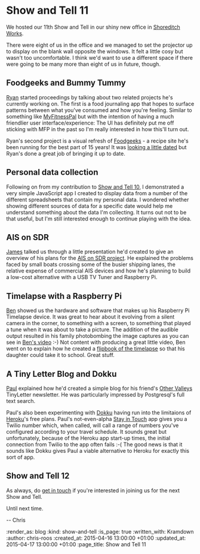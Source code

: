 Show and Tell 11
================

We hosted our 11th Show and Tell in our shiny new office in [Shoreditch Works][].

There were eight of us in the office and we managed to set the projector up to display on the blank wall opposite the windows. It felt a little cosy but wasn't too uncomfortable. I think we'd want to use a different space if there were going to be many more than eight of us in future, though.

## Foodgeeks and Bummy Tummy

[Ryan][] started proceedings by talking about two related projects he's currently working on. The first is a food journaling app that hopes to surface patterns between what you've consumed and how you're feeling. Similar to something like [MyFitnessPal][] but with the intention of having a much friendlier user interface/experience: The UI has definitely put me off sticking with MFP in the past so I'm really interested in how this'll turn out.

Ryan's second project is a visual refresh of [Foodgeeks][] - a recipe site he's been running for the best part of 15 years! It was [looking a little dated][foodgeeks-old] but Ryan's done a great job of bringing it up to date.

## Personal data collection

Following on from my contribution to [Show and Tell 10][], I demonstrated a very simple JavaScript app I created to display data from a number of the different spreadsheets that contain my personal data. I wondered whether showing different sources of data for a specific date would help me understand something about the data I'm collecting. It turns out not to be that useful, but I'm still interested enough to continue playing with the idea.

## AIS on SDR

[James][] talked us through a little presentation he'd created to give an overview of his plans for the [AIS on SDR project][]. He explained the problems faced by small boats crossing some of the busier shipping lanes, the relative expense of commercial AIS devices and how he's planning to build a low-cost alternative with a USB TV Tuner and Raspberry Pi.

## Timelapse with a Raspberry Pi

[Ben][] showed us the hardware and software that makes up his Raspberry Pi Timelapse device. It was great to hear about it evolving from a silent camera in the corner, to something with a screen, to something that played a tune when it was about to take a picture. The addition of the audible output resulted in his family photobombing the image captures as you can see in [Ben's video][] :-) Not content with producing a great little video, Ben went on to explain how he created a [flipbook of the timelapse][] so that his daughter could take it to school. Great stuff.

## A Tiny Letter Blog and Dokku

[Paul][] explained how he'd created a simple blog for his friend's [Other Valleys][] TinyLetter newsletter. He was particularly impressed by Postgresql's full text search.

Paul's also been experimenting with [Dokku][] having run into the limitaions of [Heroku][]'s free plans. Paul's not-even-alpha [Stay in Touch][] app gives you a Twilio number which, when called, will call a range of numbers you've configured according to your travel schedule. It sounds great but unfortunately, because of the Heroku app start-up times, the initial connection from Twilio to the app often fails :-( The good news is that it sounds like Dokku gives Paul a viable alternative to Heroku for exactly this sort of app.

## Show and Tell 12

As always, do [get in touch][] if you're interested in joining us for the next Show and Tell.

Until next time.

-- Chris

[AIS on SDR project]: https://github.com/freerange/ais-on-sdr/wiki
[Ben]: https://twitter.com/beng
[Ben's video]: https://www.youtube.com/watch?v=CQdIiMSg2KE
[Dokku]: https://github.com/progrium/dokku
[flipbook of the timelapse]: https://twitter.com/beng/status/580147488021155841
[foodgeeks-old]: https://web.archive.org/web/20150314235121/http://www.foodgeeks.com/
[Foodgeeks]: http://www.foodgeeks.com/recipes?order_by=rating
[get in touch]: /contact
[Heroku]: https://www.heroku.com/
[James]: /james-mead
[MyFitnessPal]: https://www.myfitnesspal.com/
[Other Valleys]: http://other-valleys.herokuapp.com/
[Paul]: http://po-ru.com/
[Ryan]: http://ryansnyder.me/
[Shoreditch Works]: http://shoreditchworks.com/
[Show and Tell 10]: /show-and-tell-10
[Stay in Touch]: https://stay-in-touch.herokuapp.com/

:render_as: blog
:kind: show-and-tell
:is_page: true
:written_with: Kramdown
:author: chris-roos
:created_at: 2015-04-16 13:00:00 +01:00
:updated_at: 2015-04-17 13:00:00 +01:00
:page_title: Show and Tell 11
